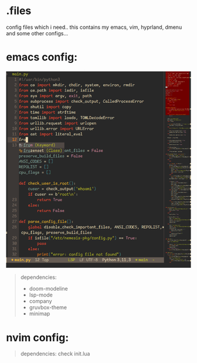 # .files
config files which i need.. this contains my emacs, vim, hyprland, dmenu and some other configs...

# emacs config:
![master](Screenshot_2023-07-08_15-58-34.png)

> dependencies:
> - doom-modeline
> - lsp-mode
> - company
> - gruvbox-theme
> - minimap

# nvim config:

> dependencies:
> check init.lua
